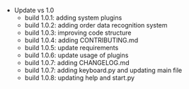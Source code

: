 - Update vs 1.0
  - build 1.0.1: adding system plugins
  - build 1.0.2: adding order data recognition system
  - build 1.0.3: improving code structure
  - build 1.0.4: adding CONTRIBUTING.md
  - build 1.0.5: update requirements
  - build 1.0.6: update usage of plugins
  - build 1.0.7: adding CHANGELOG.md
  - build 1.0.7: adding keyboard.py and updating main file
  - build 1.0.8: updating help and start.py
